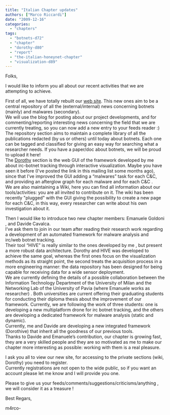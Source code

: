 ```yaml
---
title: "Italian Chapter updates"
authors: ["Marco Riccardi"]
date: "2009-12-16"
categories: 
  - "chapters"
tags: 
  - "botnets-d72"
  - "chapter"
  - "dorothy-d80"
  - "report"
  - "the-italian-honeynet-chapter"
  - "visualization-d89"
---
```


Folks,  
  
I would like to inform you all about our recent activities that we are attempting to achieve.  
  
First of all, we have totally rebuilt our [web site](http://www.honeynet.it/ "The Italian Honeynet Project"). This new ones aim to be a central repository of all the (external/internal) news concerning botnets (mainly) and malwares (secondary).  
We will use the blog for posting about our project developments, and for commenting/reporting interesting news concerning the field that we are currently treating, so you can now add a new entry to your feeds reader :)  
The repository section aims to maintain a complete library of all the publications redacted (by us or others) until today about botnets. Each one can be tagged and classified for giving an easy way for searching what a researcher needs. If you have a paper/doc about botnets, we will be proud to upload it here!  
The [Dorothy](http://www.honeynet.it/dorothy/ "The Italian Honeynet Project") section is the web GUI of the framework developed by me about irc-botnet tracking through interactive visualization. Maybe you have seen it before (I’ve posted the link in this mailing list some months ago), since that I’ve improved the GUI adding a “malwares” task for each C&C, and providing an afterglow graph for each malware and for each C&C .  
We are also maintaining a Wiki, here you can find all information about our tools/activities: you are all invited to contribute on it. The wiki has been recently "plugged" with the GUI giving the possibility to create a new page for each C&C, in this way, every researcher can write about his own investigation about it.  
  
Then I would like to introduce two new chapter members: Emanuele Goldoni , and Davide Cavalca.  
I’ve ask them to join in our team after reading their research work regarding a development of an automated framework for malware analysis and irc/web botnet tracking.  
Their tool “HIVE” is really similar to the ones developed by me , but present a more robust data architecture. Dorothy and HIVE was developed to achieve the same goal, whereas the first ones focus on the visualization methods as its straight point, the second treats the acquisition process in a more engineering manner: the data repository has been designed for being capable for receiving data for a wide sensor deployment.  
We are currently defining the details of a possible collaboration between the Information Technology Department of the University of Milan and the Networking Lab of the University of Pavia (where Emanuele works as researcher) . Both universities are current offering their graduating students for conducting their diploma thesis about the improvement of our framework. Currently, we are following the work of three students: one is developing a new multiplatform drone for irc botnet tracking, and the others are developing a dedicated framework for malware analysis (static and dynamic).  
Currently, me and Davide are developing a new integrated framework (Dorothive) that inherit all the goodness of our previous tools.  
Thanks to Davide and Emanuele’s contribution, our chapter is growing fast, they are a very skilled people and they are so motivated as me to make our chapter more interesting as possible: working with them is a real pleasure.  
  
I ask you all to view our new site, for accessing to the private sections (wiki, Dorothy) you need to register.  
Currently registrations are not open to the wide public, so if you want an account please let me know and I will provide you one.  
  
Please to give us your feeds/comments/suggestions/criticisms/anything , we will consider it as a treasure !  
  
Best Regars,  
  
m4rco-
